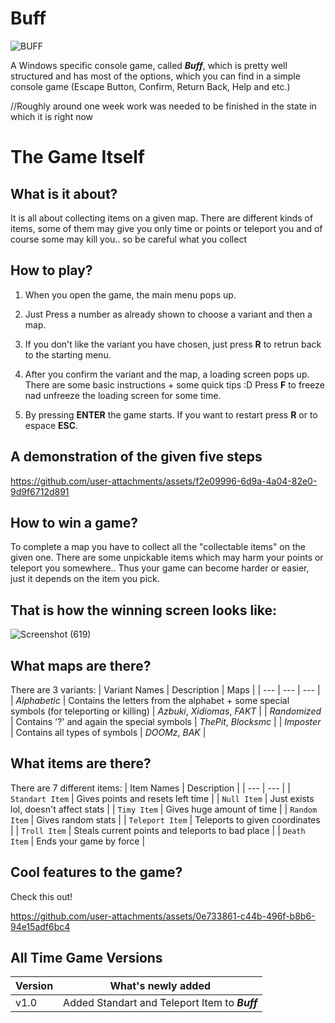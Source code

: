 # Buff

![BUFF](https://github.com/user-attachments/assets/142ff15f-e922-4272-bbb9-80bbc70d3833)

A Windows specific console game, called ***Buff***, which is pretty well structured and has most of the options, which you can find in a simple console game (Escape Button, Confirm, Return Back, Help and etc.)

//Roughly around one week work was needed to be finished in the state in which it is right now

# The Game Itself

What is it about?
-

It is all about collecting items on a given map. There are different kinds of items, some of them may give you only time or points or teleport you and of course some may kill you.. so be careful what you collect

How to play?
-

1. When you open the game, the main menu pops up. 

2. Just Press a number as already shown to choose a variant and then a map.

3. If you don't like the variant you have chosen, just press **R** to retrun back to the starting menu.

4. After you confirm the variant and the map, a loading screen pops up. There are some basic instructions + some quick tips :D
Press **F** to freeze nad unfreeze the loading screen for some time.

5. By pressing **ENTER** the game starts. If you want to restart press **R** or to espace **ESC**.

A demonstration of the given five steps 
-

https://github.com/user-attachments/assets/f2e09996-6d9a-4a04-82e0-9d9f6712d891

How to win a game?
-

To complete a map you have to collect all the "collectable items" on the given one. There are some unpickable items which may harm your points or teleport you somewhere.. Thus your game can become harder or easier, just it depends on the item you pick.

That is how the winning screen looks like:
-

![Screenshot (619)](https://github.com/user-attachments/assets/ad952cc3-a6a8-48b3-a1e3-b9590663b6bc)

What maps are there?
-

There are 3 variants:
| Variant Names | Description | Maps |
| --- | --- | --- |
| *Alphabetic* | Contains the letters from the alphabet + some special symbols (for teleporting or killing) | *Azbuki*, *Xidiomas*, *FAKT* |
| *Randomized* | Contains '?' and again the special symbols | *ThePit*, *Blocksmc* |
| *Imposter* | Contains all types of symbols | *DOOMz*, *BAK* |

What items are there?
-

There are 7 different items:
| Item Names | Description |
| --- | --- |
| `Standart Item` | Gives points and resets left time |
| `Null Item` | Just exists lol, doesn't affect stats |
| `Timy Item` | Gives huge amount of time |
| `Random Item` | Gives random stats |
| `Teleport Item` | Teleports to given coordinates |
| `Troll Item` | Steals current points and teleports to bad place |
| `Death Item` | Ends your game by force |

Cool features to the game?
-

Check this out!

https://github.com/user-attachments/assets/0e733861-c44b-496f-b8b6-94e15adf6bc4

All Time Game Versions
-
| Version | What's newly added |
| -- | --- |
| v1.0 | Added Standart and Teleport Item to ***Buff*** |

